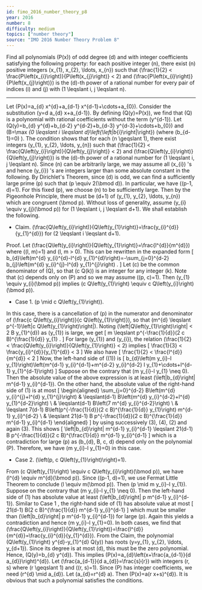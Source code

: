 ```yaml
---
id: fimo_2016_number_theory_p8
year: 2016
number: 8
difficulty: medium
topics: ["number theory"]
source: "IMO 2016 Number Theory Problem 8"
---
```


Find all polynomials \(P(x)\) of odd degree \(d\) and with integer coefficients satisfying the following property: for each positive integer \(n\), there exist \(n\) positive integers \(x_{1}, x_{2}, \ldots, x_{n}\) such that \(\frac{1}{2} < \frac{P\left(x_{i}\right)}{P\left(x_{j}\right)} < 2\) and \(\frac{P\left(x_{i}\right)}{P\left(x_{j}\right)}\) is the \(d\)-th power of a rational number for every pair of indices \(i\) and \(j\) with \(1 \leqslant i, j \leqslant n\).


---
Let \(P(x)=a_{d} x^{d}+a_{d-1} x^{d-1}+\cdots+a_{0}\). Consider the substitution \(y=d a_{d} x+a_{d-1}\). By defining \(Q(y)=P(x)\), we find that \(Q\) is a polynomial with rational coefficients without the term \(y^{d-1}\). Let \(Q(y)=b_{d} y^{d}+b_{d-2} y^{d-2}+b_{d-3} y^{d-3}+\cdots+b_{0}\) and \(B=\max _{0 \leqslant i \leqslant d}\left\{\left|b_{i}\right|\right\}\) (where \(b_{d-1}=0\) ).
The condition shows that for each \(n \geqslant 1\), there exist integers \(y_{1}, y_{2}, \ldots, y_{n}\) such that \(\frac{1}{2} < \frac{Q\left(y_{i}\right)}{Q\left(y_{j}\right)} < 2\) and \(\frac{Q\left(y_{i}\right)}{Q\left(y_{j}\right)}\) is the \(d\)-th power of a rational number for \(1 \leqslant i, j \leqslant n\). Since \(n\) can be arbitrarily large, we may assume all \(x_{i}\) 's and hence \(y_{i}\) 's are integers larger than some absolute constant in the following.
By Dirichlet's Theorem, since \(d\) is odd, we can find a sufficiently large prime \(p\) such that \(p \equiv 2(\bmod d)\). In particular, we have \((p-1, d)=1\). For this fixed \(p\), we choose \(n\) to be sufficiently large. Then by the Pigeonhole Principle, there must be \(d+1\) of \(y_{1}, y_{2}, \ldots, y_{n}\) which are congruent \(\bmod p\). Without loss of generality, assume \(y_{i} \equiv y_{j}(\bmod p)\) for \(1 \leqslant i, j \leqslant d+1\). We shall establish the following.

*  Claim. \(\frac{Q\left(y_{i}\right)}{Q\left(y_{1}\right)}=\frac{y_{i}^{d}}{y_{1}^{d}}\) for \(2 \leqslant i \leqslant d+1\).

Proof. Let \(\frac{Q\left(y_{i}\right)}{Q\left(y_{1}\right)}=\frac{l^{d}}{m^{d}}\) where \((l, m)=1\) and \(l, m > 0\). This can be rewritten in the expanded form
\[
b_{d}\left(m^{d} y_{i}^{d}-l^{d} y_{1}^{d}\right)=-\sum_{j=0}^{d-2} b_{j}\left(m^{d} y_{i}^{j}-l^{d} y_{1}^{j}\right) .
\]
Let \(c\) be the common denominator of \(Q\), so that \(c Q(k)\) is an integer for any integer \(k\). Note that \(c\) depends only on \(P\) and so we may assume \((p, c)=1\). Then \(y_{1} \equiv y_{i}(\bmod p)\) implies \(c Q\left(y_{1}\right) \equiv c Q\left(y_{i}\right)(\bmod p)\).

* Case 1. \(p \mid c Q\left(y_{1}\right)\).

In this case, there is a cancellation of \(p\) in the numerator and denominator of \(\frac{c Q\left(y_{i}\right)}{c Q\left(y_{1}\right)}\), so that \(m^{d} \leqslant p^{-1}\left|c Q\left(y_{1}\right)\right|\). Noting \(\left|Q\left(y_{1}\right)\right| < 2 B y_{1}^{d}\) as \(y_{1}\) is large, we get
\[
m \leqslant p^{-\frac{1}{d}}(2 c B)^{\frac{1}{d}} y_{1} .
\]
For large \(y_{1}\) and \(y_{i}\), the relation \(\frac{1}{2} < \frac{Q\left(y_{i}\right)}{Q\left(y_{1}\right)} < 2\) implies
\[
\frac{1}{3} < \frac{y_{i}^{d}}{y_{1}^{d}} < 3
\]
We also have
\[
\frac{1}{2} < \frac{l^{d}}{m^{d}} < 2
\]
Now, the left-hand side of \((1)\) is
\[
b_{d}\left(m y_{i}-l y_{1}\right)\left(m^{d-1} y_{i}^{d-1}+m^{d-2} y_{i}^{d-2} l y_{1}+\cdots+l^{d-1} y_{1}^{d-1}\right)
\]
Suppose on the contrary that \(m y_{i}-l y_{1} \neq 0\). Then the absolute value of the above expression is at least \(\left|b_{d}\right| m^{d-1} y_{i}^{d-1}\). On the other hand, the absolute value of the right-hand side of (1) is at most
\[
\begin{aligned}
\sum_{j=0}^{d-2} B\left(m^{d} y_{i}^{j}+l^{d} y_{1}^{j}\right) & \leqslant(d-1) B\left(m^{d} y_{i}^{d-2}+l^{d} y_{1}^{d-2}\right) \\
& \leqslant(d-1) B\left(7 m^{d} y_{i}^{d-2}\right) \\
& \leqslant 7(d-1) B\left(p^{-\frac{1}{d}}(2 c B)^{\frac{1}{d}} y_{1}\right) m^{d-1} y_{i}^{d-2} \\
& \leqslant 21(d-1) B p^{-\frac{1}{d}}(2 c B)^{\frac{1}{d}} m^{d-1} y_{i}^{d-1}
\end{aligned}
\]
by using successively (3), (4), (2) and again (3). This shows
\[
\left|b_{d}\right| m^{d-1} y_{i}^{d-1} \leqslant 21(d-1) B p^{-\frac{1}{d}}(2 c B)^{\frac{1}{d}} m^{d-1} y_{i}^{d-1}
\]
which is a contradiction for large \(p\) as \(b_{d}, B, c, d\) depend only on the polynomial \(P\). Therefore, we have \(m y_{i}-l y_{1}=0\) in this case.

* Case 2. \(\left(p, c Q\left(y_{1}\right)\right)=1\).

From \(c Q\left(y_{1}\right) \equiv c Q\left(y_{i}\right)(\bmod p)\), we have \(l^{d} \equiv m^{d}(\bmod p)\). Since \((p-1, d)=1\), we use Fermat Little Theorem to conclude \(l \equiv m(\bmod p)\). Then \(p \mid m y_{i}-l y_{1}\). Suppose on the contrary that \(m y_{i}-l y_{1} \neq 0\). Then the left-hand side of (1) has absolute value at least \(\left|b_{d}\right| p m^{d-1} y_{i}^{d-1}\). Similar to Case 1 , the right-hand side of (1) has absolute value at most
\[
21(d-1) B(2 c B)^{\frac{1}{d}} m^{d-1} y_{i}^{d-1}
\]
which must be smaller than \(\left|b_{d}\right| p m^{d-1} y_{i}^{d-1}\) for large \(p\). Again this yields a contradiction and hence \(m y_{i}-l y_{1}=0\).
In both cases, we find that \(\frac{Q\left(y_{i}\right)}{Q\left(y_{1}\right)}=\frac{l^{d}}{m^{d}}=\frac{y_{i}^{d}}{y_{1}^{d}}\).
From the Claim, the polynomial \(Q\left(y_{1}\right) y^{d}-y_{1}^{d} Q(y)\) has roots \(y=y_{1}, y_{2}, \ldots, y_{d+1}\). Since its degree is at most \(d\), this must be the zero polynomial. Hence, \(Q(y)=b_{d} y^{d}\). This implies \(P(x)=a_{d}\left(x+\frac{a_{d-1}}{d a_{d}}\right)^{d}\). Let \(\frac{a_{d-1}}{d a_{d}}=\frac{s}{r}\) with integers \(r, s\) where \(r \geqslant 1\) and \((r, s)=1\). Since \(P\) has integer coefficients, we need \(r^{d} \mid a_{d}\). Let \(a_{d}=r^{d} a\). Then \(P(x)=a(r x+s)^{d}\). It is obvious that such a polynomial satisfies the conditions.
